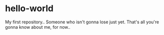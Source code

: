# hello-world
My first repository..
Someone who isn't gonna lose just yet. That's all you're gonna know about me, for now..
